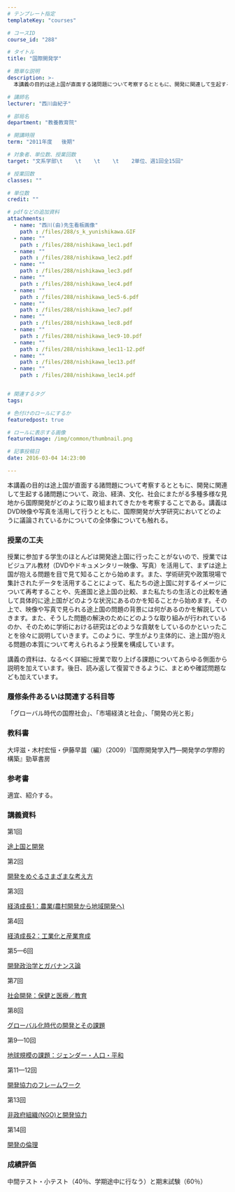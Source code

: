 ```yaml
---
# テンプレート指定
templateKey: "courses"

# コースID
course_id: "288"

# タイトル
title: "国際開発学"

# 簡単な説明
description: >-
  本講義の目的は途上国が直面する諸問題について考察するとともに、開発に関連して生起する諸問題について、政治、経済、文化、社会にまたがる多種多様な見地から国際開発がどのように取り組まれてきたかを考察するこ...

# 講師名
lecturer: "西川由紀子"

# 部局名
department: "教養教育院"

# 開講時限
term: "2011年度	後期"

# 対象者、単位数、授業回数
target: "文系学部\t    \t    \t    \t    2単位、週1回全15回"

# 授業回数
classes: ""

# 単位数
credit: ""

# pdfなどの追加資料
attachments: 
  - name: "西川(由)先生看板画像" 
    path : /files/288/s_k_yunishikawa.GIF
  - name: "" 
    path : /files/288/nishikawa_lec1.pdf
  - name: "" 
    path : /files/288/nishikawa_lec2.pdf
  - name: "" 
    path : /files/288/nishikawa_lec3.pdf
  - name: "" 
    path : /files/288/nishikawa_lec4.pdf
  - name: "" 
    path : /files/288/nishikawa_lec5-6.pdf
  - name: "" 
    path : /files/288/nishikawa_lec7.pdf
  - name: "" 
    path : /files/288/nishikawa_lec8.pdf
  - name: "" 
    path : /files/288/nishikawa_lec9-10.pdf
  - name: "" 
    path : /files/288/nishikawa_lec11-12.pdf
  - name: "" 
    path : /files/288/nishikawa_lec13.pdf
  - name: "" 
    path : /files/288/nishikawa_lec14.pdf


# 関連するタグ
tags:

# 色付けのロールにするか
featuredpost: true

# ロールに表示する画像
featuredimage: /img/common/thumbnail.png

# 記事投稿日
date: 2016-03-04 14:23:00

---
```

本講義の目的は途上国が直面する諸問題について考察するとともに、開発に関連して生起する諸問題について、政治、経済、文化、社会にまたがる多種多様な見地から国際開発がどのように取り組まれてきたかを考察することである。講義はDVD映像や写真を活用して行うとともに、国際開発が大学研究においてどのように議論されているかについての全体像についても触れる。
### 授業の工夫

授業に参加する学生のほとんどは開発途上国に行ったことがないので、授業ではビジュアル教材（DVDやドキュメンタリー映像、写真）を活用して、まずは途上国が抱える問題を目で見て知ることから始めます。また、学術研究や政策現場で集計されたデータを活用することによって、私たちの途上国に対するイメージについて再考することや、先進国と途上国の比較、また私たちの生活との比較を通して具体的に途上国がどのような状況にあるのかを知ることから始めます。その上で、映像や写真で見られる途上国の問題の背景には何があるのかを解説していきます。また、そうした問題の解決のためにどのような取り組みが行われているのか、そのために学術における研究はどのような貢献をしているのかといったことを徐々に説明していきます。このように、学生がより主体的に、途上国が抱える問題の本質について考えられるよう授業を構成しています。 

講義の資料は、なるべく詳細に授業で取り上げる課題についてあらゆる側面から説明を加えています。後日、読み返して復習できるように、まとめや確認問題なども加えています。

### 履修条件あるいは関連する科目等

「グローバル時代の国際社会」、「市場経済と社会」、「開発の光と影」 

### 教科書

大坪滋・木村宏恒・伊藤早苗（編）（2009）『国際開発学入門—開発学の学際的構築』勁草書房 

### 参考書

適宜、紹介する。

### 講義資料

第1回


[途上国と開発](/files/288/nishikawa_lec1.pdf) 

第2回


[開発をめぐるさまざまな考え方](/files/288/nishikawa_lec2.pdf) 

第3回


[経済成長1：農業(農村開発から地域開発へ)](/files/288/nishikawa_lec3.pdf) 

第4回


[経済成長2：工業化と産業育成](/files/288/nishikawa_lec4.pdf) 

第5&mdash;6回


[開発政治学とガバナンス論](/files/288/nishikawa_lec5-6.pdf) 

第7回


[社会開発：保健と医療／教育](/files/288/nishikawa_lec7.pdf) 

第8回


[グローバル化時代の開発とその課題](/files/288/nishikawa_lec8.pdf) 

第9&mdash;10回


[地球規模の課題：ジェンダー・人口・平和](/files/288/nishikawa_lec9-10.pdf) 

第11&mdash;12回


[開発協力のフレームワーク](/files/288/nishikawa_lec11-12.pdf) 

第13回


[非政府組織(NGO)と開発協力](/files/288/nishikawa_lec13.pdf) 

第14回


[開発の倫理](/files/288/nishikawa_lec14.pdf) 

### 成績評価

中間テスト・小テスト（40％、学期途中に行なう）と期末試験（60％）
